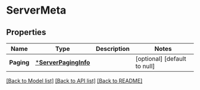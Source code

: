 # ServerMeta

## Properties
Name | Type | Description | Notes
------------ | ------------- | ------------- | -------------
**Paging** | [***ServerPagingInfo**](server.pagingInfo.md) |  | [optional] [default to null]

[[Back to Model list]](../README.md#documentation-for-models) [[Back to API list]](../README.md#documentation-for-api-endpoints) [[Back to README]](../README.md)

